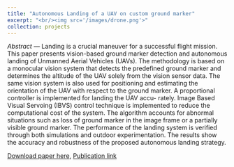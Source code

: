 ```yaml
---
title: "Autonomous Landing of a UAV on custom ground marker"
excerpt: "<br/><img src='/images/drone.png'>"
collection: projects
---
```


_Abstract_ — Landing is a crucial maneuver for a successful
flight mission. This paper presents vision-based ground marker
detection and autonomous landing of Unmanned Aerial Vehicles
(UAVs). The methodology is based on a monocular vision system
that detects the predefined ground marker and determines the
altitude of the UAV solely from the vision sensor data. The same
vision system is also used for positioning and estimating the
orientation of the UAV with respect to the ground marker. A
proportional controller is implemented for landing the UAV accu-
rately. Image Based Visual Servoing (IBVS) control technique is
implemented to reduce the computational cost of the system. The
algorithm accounts for abnormal situations such as loss of ground
marker in the image frame or a partially visible ground marker.
The performance of the landing system is verified through both
simulations and outdoor experimentation. The results show the
accuracy and robustness of the proposed autonomous landing
strategy.

[Download paper here](/files/181_ieee_format.pdf),  [Publication link](https://ieeexplore.ieee.org/document/10270190)

